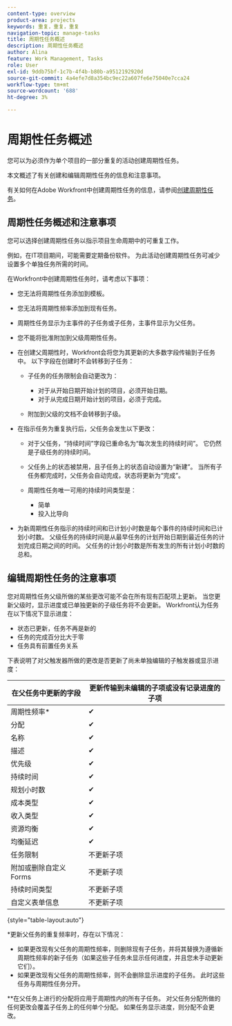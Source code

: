 ```yaml
---
content-type: overview
product-area: projects
keywords: 重复，重复，重复
navigation-topic: manage-tasks
title: 周期性任务概述
description: 周期性任务概述
author: Alina
feature: Work Management, Tasks
role: User
exl-id: 9ddb75bf-1c7b-4f4b-b80b-a9512192920d
source-git-commit: 4a4efe7d8a354bc9ec22a607fe6e75040e7cca24
workflow-type: tm+mt
source-wordcount: '688'
ht-degree: 3%

---
```


# 周期性任务概述

<!--
<div data-mc-conditions="QuicksilverOrClassic.Draft mode">
<p>(NOTE: DO NOT DO NOT EDIT OR CHANGE!!! linked to the NWE UI, this is not linked to classic - direct links:</p>
<p>https://one.workfront.com/s/csh?context=2288&pubname=workfront-classic</p>
<p>https://one.workfront.com/s/csh?context=2288&pubname=the-new-workfront-experience >> this)</p>
</div>
-->

您可以为必须作为单个项目的一部分重复的活动创建周期性任务。

本文概述了有关创建和编辑周期性任务的信息和注意事项。

有关如何在Adobe Workfront中创建周期性任务的信息，请参阅[创建周期性任务](../../../manage-work/tasks/create-tasks/create-recurring-tasks.md)。

## 周期性任务概述和注意事项

您可以选择创建周期性任务以指示项目生命周期中的可重复工作。

例如，在IT项目期间，可能需要定期备份软件。 为此活动创建周期性任务可减少设置多个单独任务所需的时间。

在Workfront中创建周期性任务时，请考虑以下事项：

* 您无法将周期性任务添加到模板。
* 您无法将周期性频率添加到现有任务。
* 周期性任务显示为主事件的子任务或子任务，主事件显示为父任务。
* 您不能将批准附加到父级周期性任务。
* 在创建父周期性时，Workfront会将您为其更新的大多数字段传输到子任务中。 以下字段在创建时不会转移到子任务：

   * 子任务的任务限制会自动更改为：

      * 对于从开始日期开始计划的项目，必须开始日期。
      * 对于从完成日期开始计划的项目，必须于完成。

   * 附加到父级的文档不会转移到子级。

* 在指示任务为重复执行后，父任务会发生以下更改：

   * 对于父任务，“持续时间”字段已重命名为“每次发生的持续时间”。 它仍然是子级任务的持续时间。
   * 父任务上的状态被禁用，且子任务上的状态自动设置为“新建”。 当所有子任务都完成时，父任务会自动完成，状态将更新为“完成”。
   * 周期性任务唯一可用的持续时间类型是：

      * 简单
      * 投入比导向
* 为新周期性任务指示的持续时间和已计划小时数是每个事件的持续时间和已计划小时数。 父级任务的持续时间是从最早任务的计划开始日期到最近任务的计划完成日期之间的时间。 父任务的计划小时数是所有发生的所有计划小时数的总和。

## 编辑周期性任务的注意事项

您对周期性任务父级所做的某些更改可能不会在所有现有匹配项上更新。 当您更新父级时，显示进度或已单独更新的子级任务将不会更新。 Workfront认为任务在以下情况下显示进度：

* 状态已更新，任务不再是新的
* 任务的完成百分比大于零
* 任务具有前置任务关系

下表说明了对父触发器所做的更改是否更新了尚未单独编辑的子触发器或显示进度：

| 在父任务中更新的字段 | 更新传输到未编辑的子项或没有记录进度的子项 |
|---|---|
| 周期性频率* | ✔ |
| 分配 | ✔ |
| 名称 | ✔ |
| 描述 | ✔ |
| 优先级 | ✔ |
| 持续时间 | ✔ |
| 规划小时数 | ✔ |
| 成本类型 | ✔ |
| 收入类型 | ✔ |
| 资源均衡 | ✔ |
| 均衡延迟 | ✔ |
| 任务限制 | 不更新子项 |
| 附加或删除自定义Forms | 不更新子项 |
| 持续时间类型 | 不更新子项 |
| 自定义表单信息 | 不更新子项 |

{style="table-layout:auto"}

&#42;更新父任务的重复频率时，存在以下情况：

* 如果更改现有父任务的周期性频率，则删除现有子任务，并将其替换为遵循新周期性频率的新子任务（如果这些子任务未显示任何进度，并且您未手动更新它们）。
* 如果更改现有父任务的周期性频率，则不会删除显示进度的子任务。 此时这些任务与周期性任务分开。

&#42;&#42;在父任务上进行的分配将应用于周期性内的所有子任务。 对父任务分配所做的任何更改会覆盖子任务上的任何单个分配。 如果任务显示进度，则分配不会更改。

 
